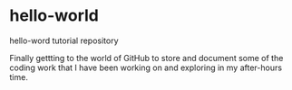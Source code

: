 # hello-world
hello-word tutorial repository

Finally gettting to the world of GitHub to store and document some of the coding work that I have been working on and exploring in my after-hours time.
